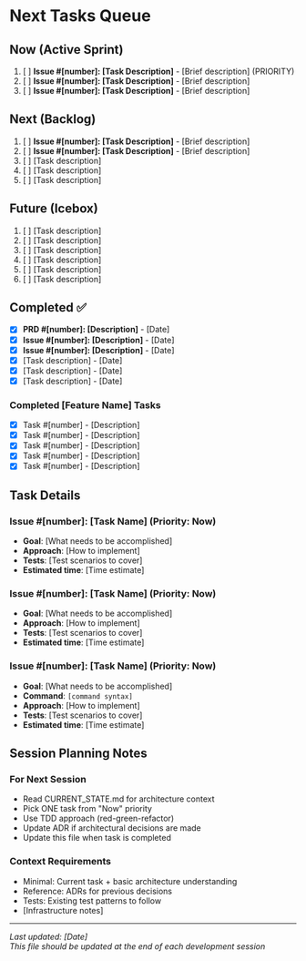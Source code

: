 # Next Tasks Queue

## Now (Active Sprint)
1. [ ] **Issue #[number]: [Task Description]** - [Brief description] (PRIORITY)
2. [ ] **Issue #[number]: [Task Description]** - [Brief description]
3. [ ] **Issue #[number]: [Task Description]** - [Brief description]

## Next (Backlog)
1. [ ] **Issue #[number]: [Task Description]** - [Brief description]
2. [ ] **Issue #[number]: [Task Description]** - [Brief description]
3. [ ] [Task description]
4. [ ] [Task description]
5. [ ] [Task description]

## Future (Icebox)
1. [ ] [Task description]
2. [ ] [Task description]
3. [ ] [Task description]
4. [ ] [Task description]
5. [ ] [Task description]
6. [ ] [Task description]

## Completed ✅
- [x] **PRD #[number]: [Description]** - [Date]
- [x] **Issue #[number]: [Description]** - [Date]
- [x] **Issue #[number]: [Description]** - [Date]
- [x] [Task description] - [Date]
- [x] [Task description] - [Date]
- [x] [Task description] - [Date]

### Completed [Feature Name] Tasks
- [x] Task #[number] - [Description]
- [x] Task #[number] - [Description]
- [x] Task #[number] - [Description]
- [x] Task #[number] - [Description]
- [x] Task #[number] - [Description]

## Task Details

### Issue #[number]: [Task Name] (Priority: Now)
- **Goal**: [What needs to be accomplished]
- **Approach**: [How to implement]
- **Tests**: [Test scenarios to cover]
- **Estimated time**: [Time estimate]

### Issue #[number]: [Task Name] (Priority: Now)
- **Goal**: [What needs to be accomplished]
- **Approach**: [How to implement]
- **Tests**: [Test scenarios to cover]
- **Estimated time**: [Time estimate]

### Issue #[number]: [Task Name] (Priority: Now)
- **Goal**: [What needs to be accomplished]
- **Command**: `[command syntax]`
- **Approach**: [How to implement]
- **Tests**: [Test scenarios to cover]
- **Estimated time**: [Time estimate]

## Session Planning Notes

### For Next Session
- Read CURRENT_STATE.md for architecture context
- Pick ONE task from "Now" priority
- Use TDD approach (red-green-refactor)
- Update ADR if architectural decisions are made
- Update this file when task is completed

### Context Requirements
- Minimal: Current task + basic architecture understanding
- Reference: ADRs for previous decisions
- Tests: Existing test patterns to follow
- [Infrastructure notes]

---
*Last updated: [Date]*  
*This file should be updated at the end of each development session*